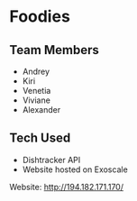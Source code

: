 # Foodies

## Team Members
- Andrey
- Kiri
- Venetia
- Viviane
- Alexander

## Tech Used
- Dishtracker API
- Website hosted on Exoscale


Website:
http://194.182.171.170/
